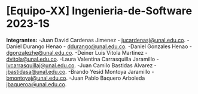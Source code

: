 # [Equipo-XX] Ingenieria-de-Software 2023-1S

**Integrantes:**
-Juan David Cardenas Jimenez - jucardenasj@unal.edu.co.
-Daniel Durango Henao - ddurango@unal.edu.co.
-Daniel Gonzales Henao - dgonzalezhe@unal.edu.co.
-Deiner Luis Vitola Martinez - dvitola@unal.edu.co.
-Laura Valentina Carrasquilla Jaramillo - lvcarrasquillaj@unal.edu.co.
-Juan Camilo Bastidas Alvarez - jbastidasa@unal.edu.co.
-Brando Yesid Montoya Jaramillo - bmontoyaj@unal.edu.co.
-Juan Pablo Baquero Arboleda <jbaqueroa@unal.edu.co>.

